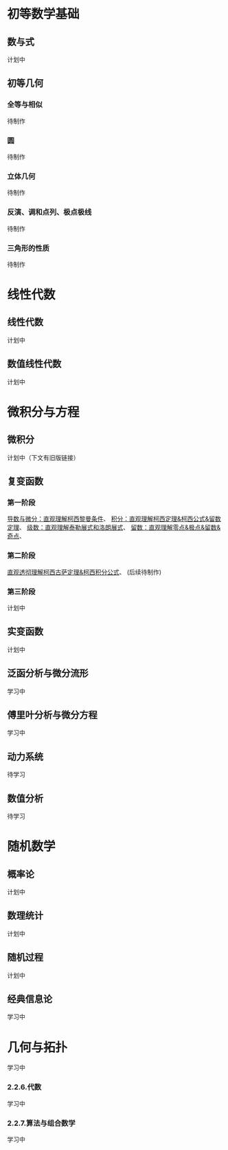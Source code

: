 # 初等数学基础
## 数与式
计划中
## 初等几何
### 全等与相似
待制作
### 圆
待制作
### 立体几何
待制作
### 反演、调和点列、极点极线
待制作
### 三角形的性质
待制作

# 线性代数
## 线性代数
计划中
## 数值线性代数
计划中

# 微积分与方程
## 微积分
计划中（下文有旧版链接）
## 复变函数
### 第一阶段
[导数与微分：直观理解柯西黎曼条件](https://www.bilibili.com/video/BV1PgSnYhEh7/)、
[积分：直观理解柯西定理&柯西公式&留数定理](https://www.bilibili.com/video/BV179iXY5Exy/)、
[级数：直观理解泰勒展式和洛朗展式](https://www.bilibili.com/video/BV1g36qYaE1x/)、
[留数：直观理解零点&极点&留数&奇点](https://www.bilibili.com/video/BV1jpfYYVE4Q/)、
### 第二阶段
[直观透彻理解柯西古萨定理&柯西积分公式](https://www.bilibili.com/video/BV1YRdLY2EN8/)、
(后续待制作)
### 第三阶段
计划中
## 实变函数
计划中
## 泛函分析与微分流形
学习中
## 傅里叶分析与微分方程
学习中
## 动力系统
待学习
## 数值分析
待学习

# 随机数学
## 概率论
计划中
## 数理统计
计划中
## 随机过程
计划中
## 经典信息论
学习中

# 几何与拓扑
学习中

### 2.2.6.代数
学习中

### 2.2.7.算法与组合数学
学习中
